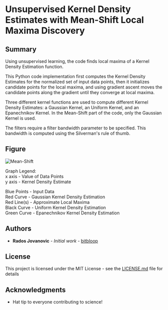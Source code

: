 # Unsupervised Kernel Density Estimates with Mean-Shift Local Maxima Discovery

## Summary

Using unsupervised learning, the code finds local maxima of a Kernel Density Estimation function.

This Python code implementation first computes the Kernel Density Estimates for the normalized set of input data points, then it initializes candidate points for the local maxima, and using gradient ascent moves the candidate points along the gradient until they converge at local maxima.

Three different kernel functions are used to compute different Kernel Density Estimates: a Gaussian Kernel, an Uniform Kernel, and an Epanechnikov Kernel. In the Mean-Shift part of the code, only the Gaussian Kernel is used.

The filters require a filter bandwidth parameter to be specified. This bandwidth is computed using the Silverman's rule of thumb.

## Figure

![Mean-Shift](http://radosjovanovic.com/projects/git/kde.png)

Graph Legend:  
x axis - Value of Data Points  
y axis - Kernel Density Estimate  

Blue Points - Input Data  
Red Curve - Gaussian Kernel Density Estimation  
Red Line(s) - Approximate Local Maxima  
Black Curve - Uniform Kernel Density Estimation  
Green Curve - Epanechnikov Kernel Density Estimation  

## Authors

* **Rados Jovanovic** - *Initial work* - [bitbloop](https://github.com/bitbloop)

## License

This project is licensed under the MIT License - see the [LICENSE.md](LICENSE.md) file for details

## Acknowledgments

* Hat tip to everyone contributing to science!


